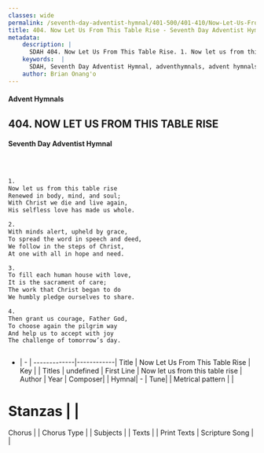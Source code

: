 ```yaml
---
classes: wide
permalink: /seventh-day-adventist-hymnal/401-500/401-410/Now-Let-Us-From-This-Table-Rise/
title: 404. Now Let Us From This Table Rise - Seventh Day Adventist Hymnal
metadata:
    description: |
      SDAH 404. Now Let Us From This Table Rise. 1. Now let us from this table rise Renewed in body, mind, and soul; With Christ we die and live again, His selfless love has made us whole.
    keywords:  |
      SDAH, Seventh Day Adventist Hymnal, adventhymnals, advent hymnals, Now Let Us From This Table Rise, Now let us from this table rise 
    author: Brian Onang'o
---
```


#### Advent Hymnals
## 404. NOW LET US FROM THIS TABLE RISE
#### Seventh Day Adventist Hymnal

```txt



1.
Now let us from this table rise
Renewed in body, mind, and soul;
With Christ we die and live again,
His selfless love has made us whole.

2.
With minds alert, upheld by grace,
To spread the word in speech and deed,
We follow in the steps of Christ,
At one with all in hope and need.

3.
To fill each human house with love,
It is the sacrament of care;
The work that Christ began to do
We humbly pledge ourselves to share.

4.
Then grant us courage, Father God,
To choose again the pilgrim way
And help us to accept with joy
The challenge of tomorrow’s day.



```

- |   -  |
-------------|------------|
Title | Now Let Us From This Table Rise |
Key |  |
Titles | undefined |
First Line | Now let us from this table rise |
Author | 
Year | 
Composer|  |
Hymnal|  - |
Tune|  |
Metrical pattern | |
# Stanzas |  |
Chorus |  |
Chorus Type |  |
Subjects |  |
Texts |  |
Print Texts | 
Scripture Song |  |
  
